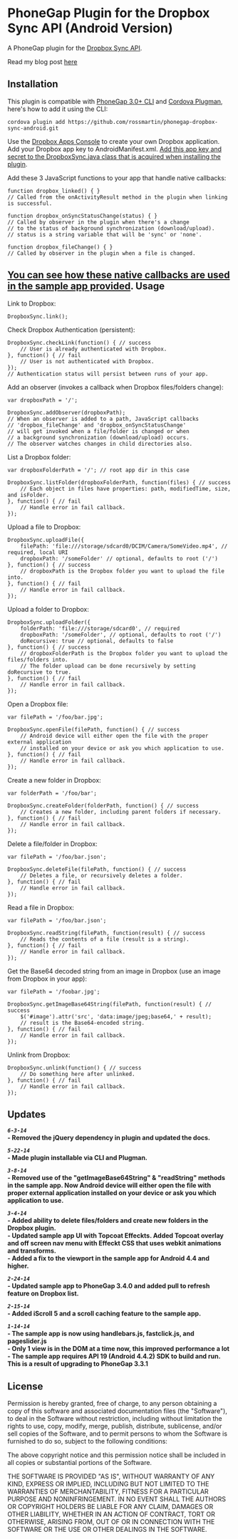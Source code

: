 # PhoneGap Plugin for the Dropbox Sync API (Android Version) #

A PhoneGap plugin for the [Dropbox Sync API](https://www.DropboxSync.com/developers/sync).

Read my blog post [here](http://rossmartindev.blogspot.com/2013/08/phonegap-plugin-for-dropbox-sync-api.html)

Installation
-----------
This plugin is compatible with [PhoneGap 3.0+ CLI](http://docs.phonegap.com/en/3.0.0/guide_cli_index.md.html#The%20Command-line%20Interface_add_features) and [Cordova Plugman](https://github.com/apache/cordova-plugman), here's how to add it using the CLI:

```
cordova plugin add https://github.com/rossmartin/phonegap-dropbox-sync-android.git
```

Use the [Dropbox Apps Console](https://www.dropbox.com/login?cont=https%3A//www.dropbox.com/developers/apps) to create your own Dropbox application.  Add your Dropbox app key to AndroidManifest.xml.  [Add this app key and secret to the DropboxSync.java class that is acquired when installing the plugin](https://github.com/rossmartin/phonegap-dropbox-sync-android/blob/master/src/Android/DropboxSync.java#l45).

Add these 3 JavaScript functions to your app that handle native callbacks:
```
function dropbox_linked() { }
// Called from the onActivityResult method in the plugin when linking is successful.
```
```
function dropbox_onSyncStatusChange(status) { }
// Called by observer in the plugin when there's a change 
// to the status of background synchronization (download/upload).
// status is a string variable that will be 'sync' or 'none'.
```
```
function dropbox_fileChange() { }
// Called by observer in the plugin when a file is changed.
```

[You can see how these native callbacks are used in the sample app provided](https://github.com/rossmartin/phonegap-dropbox-sync-android/blob/master/sample/www/js/app.js#l219).
Usage
-----------
Link to Dropbox:
```
DropboxSync.link();
```

Check Dropbox Authentication (persistent):
```
DropboxSync.checkLink(function() { // success
    // User is already authenticated with Dropbox.
}, function() { // fail
    // User is not authenticated with Dropbox.
});
// Authentication status will persist between runs of your app.
```

Add an observer (invokes a callback when Dropbox files/folders change):
```
var dropboxPath = '/';

DropboxSync.addObserver(dropboxPath);
// When an observer is added to a path, JavaScript callbacks
// 'dropbox_fileChange' and 'dropbox_onSyncStatusChange'
// will get invoked when a file/folder is changed or when
// a background synchronization (download/upload) occurs.
// The observer watches changes in child directories also.
```

List a Dropbox folder:
```
var dropboxFolderPath = '/'; // root app dir in this case

DropboxSync.listFolder(dropboxFolderPath, function(files) { // success
    // Each object in files have properties: path, modifiedTime, size, and isFolder.
}, function() { // fail
    // Handle error in fail callback.
});
```

Upload a file to Dropbox:
```
DropboxSync.uploadFile({
    filePath: 'file:///storage/sdcard0/DCIM/Camera/SomeVideo.mp4', // required, local URI
    dropboxPath: '/someFolder' // optional, defaults to root ('/')
}, function() { // success
    // dropboxPath is the Dropbox folder you want to upload the file into.
}, function() { // fail
    // Handle error in fail callback.
});
```

Upload a folder to Dropbox:
```
DropboxSync.uploadFolder({
    folderPath: 'file:///storage/sdcard0', // required
    dropboxPath: '/someFolder', // optional, defaults to root ('/')
    doRecursive: true // optional, defaults to false
}, function() { // success
    // dropboxFolderPath is the Dropbox folder you want to upload the files/folders into.
    // The folder upload can be done recursively by setting doRecursive to true.
}, function() { // fail
    // Handle error in fail callback.
});
```

Open a Dropbox file:
```
var filePath = '/foo/bar.jpg';

DropboxSync.openFile(filePath, function() { // success
    // Android device will either open the file with the proper external application
    // installed on your device or ask you which application to use.
}, function() { // fail
    // Handle error in fail callback.
});
```

Create a new folder in Dropbox:
```
var folderPath = '/foo/bar';

DropboxSync.createFolder(folderPath, function() { // success
    // Creates a new folder, including parent folders if necessary.
}, function() { // fail
    // Handle error in fail callback.
});
```

Delete a file/folder in Dropbox:
```
var filePath = '/foo/bar.json';

DropboxSync.deleteFile(filePath, function() { // success
    // Deletes a file, or recursively deletes a folder.
}, function() { // fail
    // Handle error in fail callback.
});
```

Read a file in Dropbox:
```
var filePath = '/foo/bar.json';

DropboxSync.readString(filePath, function(result) { // success
    // Reads the contents of a file (result is a string).
}, function() { // fail
    // Handle error in fail callback.
});
```

Get the Base64 decoded string from an image in Dropbox
(use an image from Dropbox in your app):
```
var filePath = '/foobar.jpg';

DropboxSync.getImageBase64String(filePath, function(result) { // success
    $('#image').attr('src', 'data:image/jpeg;base64,' + result);
    // result is the Base64-encoded string.
}, function() { // fail
    // Handle error in fail callback.
});
```

Unlink from Dropbox:
```
DropboxSync.unlink(function() { // success
    // Do something here after unlinked.
}, function() { // fail
    // Handle error in fail callback.
});
```

Updates
-----------
***```6-3-14```***<br>**- Removed the jQuery dependency in plugin and updated the docs.**<br>

***```5-22-14```***<br>**- Made plugin installable via CLI and Plugman.**<br>

***```3-8-14```***<br>**- Removed use of the "getImageBase64String" & "readString" methods in the sample app.  Now Android device will either open the file with proper external application installed on your device or ask you which application to use.**<br>

***```3-4-14```***<br>**- Added ability to delete files/folders and create new folders in the Dropbox plugin.**<br>
**- Updated sample app UI with Topcoat Effeckts.  Added Topcoat overlay and off screen nav menu with Effeckt CSS that uses webkit animations and transforms.**<br>
**- Added a fix to the viewport in the sample app for Android 4.4 and higher.**

***```2-24-14```***<br>**- Updated sample app to PhoneGap 3.4.0 and added pull to refresh feature on Dropbox list.**

***```2-15-14```***<br>**- Added iScroll 5 and a scroll caching feature to the sample app.**
 
 ***```1-14-14```***<br>**- The sample app is now using handlebars.js, fastclick.js, and pageslider.js**<br>
**- Only 1 view is in the DOM at a time now, this improved performance a lot**<br>
**- The sample app requires API 19 (Android 4.4.2) SDK to build and run.  This is a result of upgrading to PhoneGap 3.3.1**

License
-----------
Permission is hereby granted, free of charge, to any person obtaining a copy of this software and associated documentation files (the "Software"), to deal in the Software without restriction, including without limitation the rights to use, copy, modify, merge, publish, distribute, sublicense, and/or sell copies of the Software, and to permit persons to whom the Software is furnished to do so, subject to the following conditions:

The above copyright notice and this permission notice shall be included in all copies or substantial portions of the Software.

THE SOFTWARE IS PROVIDED "AS IS", WITHOUT WARRANTY OF ANY KIND, EXPRESS OR IMPLIED, INCLUDING BUT NOT LIMITED TO THE WARRANTIES OF MERCHANTABILITY, FITNESS FOR A PARTICULAR PURPOSE AND NONINFRINGEMENT. IN NO EVENT SHALL THE AUTHORS OR COPYRIGHT HOLDERS BE LIABLE FOR ANY CLAIM, DAMAGES OR OTHER LIABILITY, WHETHER IN AN ACTION OF CONTRACT, TORT OR OTHERWISE, ARISING FROM, OUT OF OR IN CONNECTION WITH THE SOFTWARE OR THE USE OR OTHER DEALINGS IN THE SOFTWARE.
